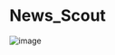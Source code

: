 # News_Scout
![image](https://github.com/user-attachments/assets/12e561c2-b7af-41ff-b765-eb8d04f6889f)
